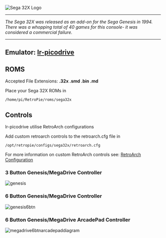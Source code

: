 ![Sega 32X Logo](http://emumovies.com/logos/Sega%2032X.png)
***
_The Sega 32X was released as an add-on for the Sega Genesis in 1994. There was a whopping total of 40 games for this console- it was considered a commercial failure._

***
## Emulator: [lr-picodrive](https://github.com/libretro/picodrive)

## ROMS

Accepted File Extensions: **.32x .smd .bin .md**

Place your Sega 32X ROMs in
```
/home/pi/RetroPie/roms/sega32x
```
## Controls

lr-picodrive utilise RetroArch configurations

Add custom retroarch controls to the retroarch.cfg file in

```
/opt/retropie/configs/sega32x/retroarch.cfg
```
For more information on custom RetroArch controls see: [RetroArch Configuration](https://github.com/petrockblog/RetroPie-Setup/wiki/RetroArch-Configuration)

### 3 Button Genesis/MegaDrive Controller

![genesis](https://cloud.githubusercontent.com/assets/10035308/7336303/aec335e0-ebb4-11e4-93b3-26037dd26ffb.png)

### 6 Button Genesis/MegaDrive Controller

![genesis6btn](https://cloud.githubusercontent.com/assets/10035308/7336429/7e524110-ebbb-11e4-8777-05a824384d34.png)

### 6 Button Genesis/MegaDrive ArcadePad Controller

![megadrive6btnarcadepaddiagram](https://cloud.githubusercontent.com/assets/10035308/8268483/8b1b6dae-1744-11e5-9407-df58e2a81aad.png)